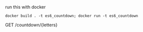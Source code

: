 run this with docker 

`docker build . -t es6_countdown; docker run -t es6_countdown`

GET /countdown/{letters}
